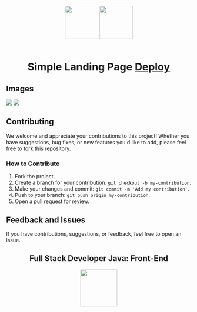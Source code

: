 <div align="center">
  <img src="https://cdn.jsdelivr.net/gh/devicons/devicon/icons/html5/html5-original.svg" width="90px">
  <img src="https://cdn.jsdelivr.net/gh/devicons/devicon/icons/css3/css3-original.svg" width="90px"><br><br>
  
  <h1>Simple Landing Page <a href="https://ebac-proj-landing-page.vercel.app/">Deploy</a></h1>

</div>

## Images

<img src="https://i.postimg.cc/x8bGM1RX/Captura-de-tela-de-2023-11-22-15-35-00.png">
<img src="https://i.postimg.cc/6pBjJCcz/Captura-de-tela-de-2023-11-22-15-35-17.png">

## Contributing

We welcome and appreciate your contributions to this project! Whether you have suggestions, bug fixes, or new features you'd like to add, please feel free to fork this repository.

### How to Contribute

1. Fork the project.
2. Create a branch for your contribution: `git checkout -b my-contribution`.
3. Make your changes and commit: `git commit -m 'Add my contribution'`.
4. Push to your branch: `git push origin my-contribution`.
5. Open a pull request for review.

## Feedback and Issues

If you have contributions, suggestions, or feedback, feel free to open an issue.

<div align="center">
  <h2>Full Stack Developer Java: Front-End</h2>
  <img src="https://i.postimg.cc/3xbR5F7H/rounded-in-photoretrica.png" width="100px">
</div>
